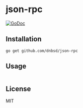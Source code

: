 # json-rpc

[![GoDoc][GoDoc-Image]][GoDoc-Url]

[GoDoc-Image]: https://img.shields.io/badge/GoDoc-reference-007d9c
[GoDoc-Url]: https://pkg.go.dev/github.com/dnbsd/json-rpc

## Installation

```
go get github.com/dnbsd/json-rpc
```

## Usage

```go
```

## License

MIT